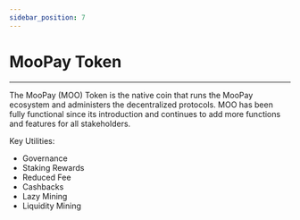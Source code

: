 ```yaml
---
sidebar_position: 7
---
```


# MooPay Token
---

The MooPay (MOO) Token is the native coin that runs the MooPay ecosystem and administers the decentralized protocols. MOO has been fully functional since its introduction and continues to add more functions and features for all stakeholders.


Key Utilities:

- Governance
- Staking Rewards
- Reduced Fee
- Cashbacks
- Lazy Mining
- Liquidity Mining